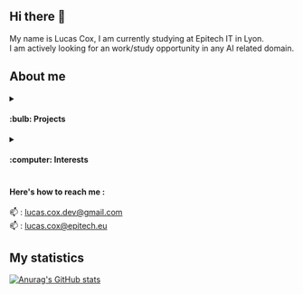 ## Hi there 👋

My name is Lucas Cox, I am currently studying at Epitech IT in Lyon.\
I am actively looking for an work/study opportunity in any AI related domain.

## About me

<details>
  <summary><h4>:bulb: Projects</h4></summary>
  <div>Here are some of the projects I've been working on this year :</br>
  ● <a href="https://github.com/Lucas-COX/Wolfram">Wolfram</a></br>
  ● <a href="https://github.com/Lucas-COX/ImageCompressor">Image Compressor</a></br>
  ● <a href="https://github.com/Lucas-COX/AREA">Area</a></br>
   </div>
</details>
<details>
  <summary><h4>:computer: Interests<h4></summary>
    <div>I am really interested in functional 🔢 technologies and artificial intelligence development 🤖.</br>
    Python and Haskell are the two languages I'm working on the most for now.</br>
    </div>
</details>
 
<h4> Here's how to reach me :</h4>

:mailbox: : lucas.cox.dev@gmail.com\
:mailbox: : lucas.cox@epitech.eu


## My statistics

[![Anurag's GitHub stats](https://github-readme-stats.vercel.app/api?username=Lucas-COX&count_private=true&show_icons=true)](https://github.com/anuraghazra/github-readme-stats)
